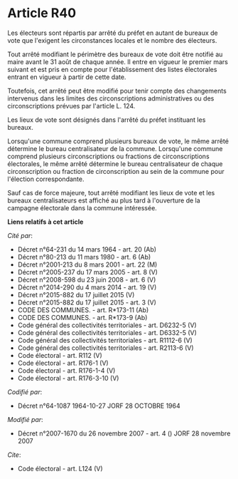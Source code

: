 # Article R40

Les électeurs sont répartis par arrêté du préfet en autant de bureaux de vote que l'exigent les circonstances locales et le
nombre des électeurs. 

Tout arrêté modifiant le périmètre des bureaux de vote doit être notifié au maire avant le 31 août de chaque année. Il entre
en vigueur le premier mars suivant et est pris en compte pour l'établissement des listes électorales entrant en vigueur à
partir de cette date. 

Toutefois, cet arrêté peut être modifié pour tenir compte des changements intervenus dans les limites des circonscriptions
administratives ou des circonscriptions prévues par l'article L. 124. 

Les lieux de vote sont désignés dans l'arrêté du préfet instituant les bureaux. 

Lorsqu'une commune comprend plusieurs bureaux de vote, le même arrêté détermine le bureau centralisateur de la commune.
Lorsqu'une commune comprend plusieurs circonscriptions ou fractions de circonscriptions électorales, le même arrêté détermine
le bureau centralisateur de chaque circonscription ou fraction de circonscription au sein de la commune pour l'élection
correspondante. 

Sauf cas de force majeure, tout arrêté modifiant les lieux de vote et les bureaux centralisateurs est affiché au plus tard à
l'ouverture de la campagne électorale dans la commune intéressée.

**Liens relatifs à cet article**

_Cité par_:

  - Décret n°64-231 du 14 mars 1964 - art. 20 (Ab)
  - Décret n°80-213 du 11 mars 1980 - art. 6 (Ab)
  - Décret n°2001-213 du 8 mars 2001 - art. 22 (M)
  - Décret n°2005-237 du 17 mars 2005 - art. 8 (V)
  - Décret n°2008-598 du 23 juin 2008 - art. 6 (V)
  - Décret n°2014-290 du 4 mars 2014 - art. 19 (V)
  - Décret n°2015-882 du 17 juillet 2015 (V)
  - Décret n°2015-882 du 17 juillet 2015 - art. 3 (V)
  - CODE DES COMMUNES. - art. R*173-11 (Ab)
  - CODE DES COMMUNES. - art. R*173-9 (Ab)
  - Code général des collectivités territoriales - art. D6232-5 (V)
  - Code général des collectivités territoriales - art. D6332-5 (V)
  - Code général des collectivités territoriales - art. R1112-6 (V)
  - Code général des collectivités territoriales - art. R2113-6 (V)
  - Code électoral - art. R112 (V)
  - Code électoral - art. R176-1 (V)
  - Code électoral - art. R176-1-4 (V)
  - Code électoral - art. R176-3-10 (V)

_Codifié par_:

  - Décret n°64-1087 1964-10-27 JORF 28 OCTOBRE 1964

_Modifié par_:

  - Décret n°2007-1670 du 26 novembre 2007 - art. 4 () JORF 28 novembre 2007

_Cite_:

  - Code électoral - art. L124 (V)
